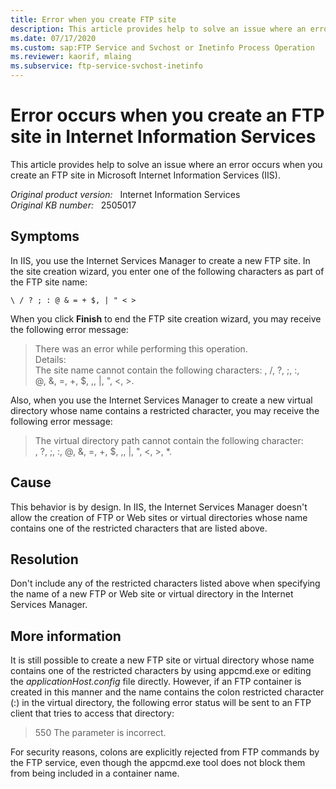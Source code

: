```yaml
---
title: Error when you create FTP site
description: This article provides help to solve an issue where an error occurs when you create an FTP site in Internet Information Services.
ms.date: 07/17/2020
ms.custom: sap:FTP Service and Svchost or Inetinfo Process Operation
ms.reviewer: kaorif, mlaing
ms.subservice: ftp-service-svchost-inetinfo
---
```

# Error occurs when you create an FTP site in Internet Information Services

This article provides help to solve an issue where an error occurs when you create an FTP site in Microsoft Internet Information Services (IIS).

_Original product version:_ &nbsp; Internet Information Services  
_Original KB number:_ &nbsp; 2505017

## Symptoms

In IIS, you use the Internet Services Manager to create a new FTP site. In the site creation wizard, you enter one of the following characters as part of the FTP site name:

`\ / ? ; : @ & = + $, | " < >`

When you click **Finish** to end the FTP site creation wizard, you may receive the following error message:

> There was an error while performing this operation.  
> Details:  
> The site name cannot contain the following characters: \, /, ?, ;, :,  
> @, &, =, +, $, ,, |, ", <, >.

Also, when you use the Internet Services Manager to create a new virtual directory whose name contains a restricted character, you may receive the following error message:

> The virtual directory path cannot contain the following character:  
> \, ?, ;, :, @, &, =, +, $, ,, |, ", <, >, *.

## Cause

This behavior is by design. In IIS, the Internet Services Manager doesn't allow the creation of FTP or Web sites or virtual directories whose name contains one of the restricted characters that are listed above.

## Resolution

Don't include any of the restricted characters listed above when specifying the name of a new FTP or Web site or virtual directory in the Internet Services Manager.

## More information

It is still possible to create a new FTP site or virtual directory whose name contains one of the restricted characters by using appcmd.exe or editing the *applicationHost.config* file directly. However, if an FTP container is created in this manner and the name contains the colon restricted character (:) in the virtual directory, the following error status will be sent to an FTP client that tries to access that directory:

> 550 The parameter is incorrect.

For security reasons, colons are explicitly rejected from FTP commands by the FTP service, even though the appcmd.exe tool does not block them from being included in a container name.

